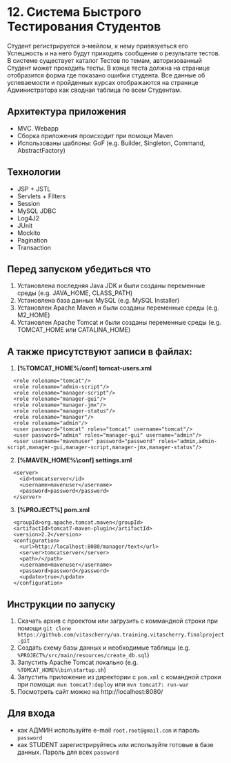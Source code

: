 # 12. Система Быстрого Тестирования Студентов
Студент регистрируется э-мейлом, к нему привязуеться его Успешность
и на него будут приходить сообщения о результате тестов.
В системе существует каталог Тестов по темам,
авторизованный Студент может проходить тесты.
В конце теста должна на странице отобразится форма где показано ошибки студента.
Все данные об успеваемости и пройденных курсах
отображаются на странице Администратора как сводная таблица по всем Студентам.

## Архитектура приложения
- MVC. Webapp
- Сборка приложения происходит при помощи Maven
- Использованы шаблоны: GoF (e.g. Builder, Singleton, Command, AbstractFactory)

## Технологии
- JSP + JSTL
- Servlets + Filters
- Session
- MySQL JDBC
- Log4J2
- JUnit
- Mockito
- Pagination
- Transaction

## Перед запуском убедиться что
1. Установлена последняя Java JDK и были созданы переменные среды (e.g. JAVA_HOME, CLASS_PATH)
2. Установлена база данных MySQL (e.g. MySQL Installer)
3. Установлен Apache Maven и были созданы переменные среды (e.g. M2_HOME)
4. Установлен Apache Tomcat и были созданы переменные среды (e.g. TOMCAT_HOME или CATALINA_HOME)

## А также присутствуют записи в файлах:
1. **[%TOMCAT_HOME%/conf] tomcat-users.xml**
```
  <role rolename="tomcat"/>
  <role rolename="admin-script"/>
  <role rolename="manager-script"/>
  <role rolename="manager-gui"/>
  <role rolename="manager-jmx"/>
  <role rolename="manager-status"/>
  <role rolename="manager"/>
  <role rolename="admin"/>
  <user password="tomcat" roles="tomcat" username="tomcat"/>
  <user password="admin" roles="manager-gui" username="admin"/>
  <user username="mavenuser" password="password" roles="admin,admin-script,manager-gui,manager-script,manager-jmx,manager-status"/>
```
  
2. **[%MAVEN_HOME%\conf] settings.xml**
```
  <server>
	<id>tomcatserver</id>
	<username>mavenuser</username>
	<password>password</password>
  </server>
```

3. **[%PROJECT%] pom.xml**
```
  <groupId>org.apache.tomcat.maven</groupId>
  <artifactId>tomcat7-maven-plugin</artifactId>
  <version>2.2</version>
  <configuration>
	<url>http://localhost:8080/manager/text</url>
	<server>tomcatserver</server>
	<path>/</path>
	<username>mavenuser</username>
	<password>password</password>
	<update>true</update>
  </configuration>
```

## Инструкции по запуску
1. Скачать архив с проектом или загрузить с коммандной строки при помощи `git clone https://github.com/vitascherry/ua.training.vitascherry.finalproject.git`
2. Создать схему базы данных и необходимые таблицы (e.g. `%PROJECT%/src/main/resources/create_db.sql`)
2. Запустить Apache Tomcat локально (e.g. `%TOMCAT_HOME%\bin\startup.sh`)
3. Запустить приложение из директории с `pom.xml` с командной строки при помощи: `mvn tomcat7:deploy` или `mvn tomcat7: run-war`
4. Посмотреть сайт можно на http://localhost:8080/

## Для входа
- как АДМИН используйте e-mail `root.root@gmail.com` и пароль `password`
- как STUDENT зарегистрируйтесь или используйте готовые в базе данных. Пароль для всех `password` 